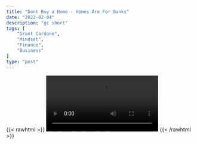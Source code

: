 ```yaml
---
title: "Dont Buy a Home - Homes Are For Banks"
date: "2022-02-04"
description: "gc short"
tags: [
    "Grant Cardone",
    "Mindset",
    "Finance",
    "Business"
]
type: "post"
---
```

{{< rawhtml >}}
    <video width="auto" height="auto" controls>
        <source src="https://clips.dev00ps.com/Grant%20Cardone/The%20American%20Dream%20SCAM%21.mp4" type="video/mp4"> 
    </video>
{{< /rawhtml >}}